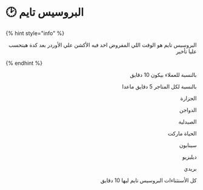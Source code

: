 # 🕑 البروسيس تايم

{% hint style="info" %}
<p align="right">البروسيس تايم هو الوقت اللي المفروض اخد فيه الأكشن علي الأوردر بعد كدة هيتحسب عليا تأخير</p>
{% endhint %}

<p align="right">بالنسبة للعملاء بيكون 10 دقايق</p>

<p align="right">بالنسبة لكل المتاجر  5 دقايق ماعدا</p>

<p align="right">الجزارة</p>

<p align="right">الدواجن</p>

<p align="right">الصيدلية</p>

<p align="right">الحياة ماركت</p>

<p align="right">سينابون</p>

<p align="right">ديليزيو</p>

<p align="right">بريدي</p>

<p align="right">كل الأستثناءات البروسيس تايم ليها 10 دقايق</p>

